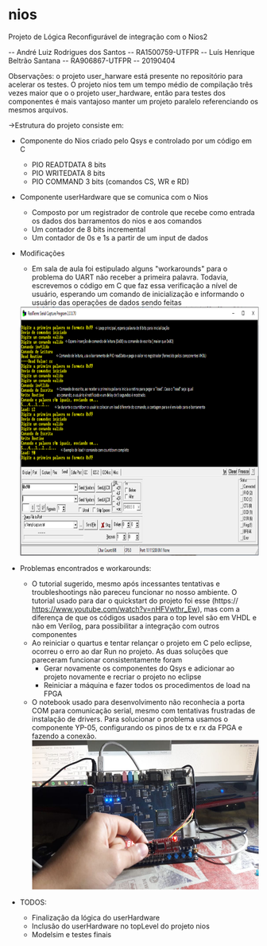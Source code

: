 # nios

Projeto de Lógica Reconfigurável de integração com o Nios2

-- André Luiz Rodrigues dos Santos
-- RA1500759-UTFPR
-- Luís Henrique Beltrão Santana
-- RA906867-UTFPR
-- 20190404

Observações: o projeto user_harware está presente no repositório para acelerar os testes. O projeto nios tem um tempo médio de compilação três vezes maior que o o projeto user_hardware, então para testes dos componentes é mais vantajoso manter um projeto paralelo referenciando os mesmos arquivos.

  ->Estrutura do projeto consiste em:
   - Componente do Nios criado pelo Qsys e controlado por um código em C
      - PIO READTDATA 8 bits
      - PIO WRITEDATA 8 bits
      - PIO COMMAND 3 bits (comandos CS, WR e RD)
 
  - Componente userHardware que se comunica com o Nios
      - Composto por um registrador de controle que recebe como entrada os dados dos barramentos do nios e aos comandos 
      - Um contador de 8 bits incremental
      - Um contador de 0s e 1s a partir de um input de dados

  - Modificações
    - Em sala de aula foi estipulado alguns "workarounds" para o problema do UART não receber a primeira palavra. Todavia, escrevemos o código em C que faz essa verificação a nível de usuário, esperando um comando de inicialização e informando o usuário das operações de dados sendo feitas
    <img src = "/realterm2.png"  width="1000" height="500">
    
   - Problemas encontrados e workarounds:
      - O tutorial sugerido, mesmo após incessantes tentativas e troubleshootings não pareceu funcionar no nosso ambiente. O tutorial usado para dar o quickstart do projeto foi esse (https:// https://www.youtube.com/watch?v=nHFVwthr_Ew), mas com a diferença de que os códigos usados para o top level são em VHDL e não em Verilog, para possibilitar a integração com outros componentes
      - Ao reiniciar o quartus e tentar relançar o projeto em C pelo eclipse, ocorreu o erro ao dar Run no projeto. As duas soluções que pareceram funcionar consistentamente foram
          - Gerar novamente os componentes do Qsys e adicionar ao projeto novamente e recriar o projeto no eclipse
          - Reiniciar a máquina e fazer todos os procedimentos de load na FPGA
      - O notebook usado para desenvolvimento não reconhecia a porta COM para comunicação serial, mesmo com tentativas frustradas de instalação de drivers. Para solucionar o problema usamos o componente YP-05, configurando os pinos de tx e rx da FPGA e fazendo a conexão. 
    <img src = "/serial_2.jpeg"  width="600" height="300">

- TODOS:
  - Finalização da lógica do userHardware
  - Inclusão do userHardware no topLevel do projeto nios
  - Modelsim e testes finais 
  
  

